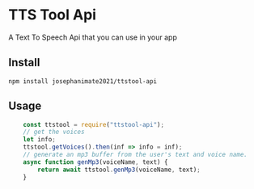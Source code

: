 # TTS Tool Api

A Text To Speech Api that you can use in your app

## Install

    npm install josephanimate2021/ttstool-api

## Usage

```js
    const ttstool = require("ttstool-api");
    // get the voices
    let info;
    ttstool.getVoices().then(inf => info = inf);
    // generate an mp3 buffer from the user's text and voice name.
    async function genMp3(voiceName, text) {
        return await ttstool.genMp3(voiceName, text);
    }
```

